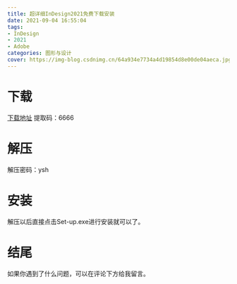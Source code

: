 ```yaml
---
title: 超详细InDesign2021免费下载安装
date: 2021-09-04 16:55:04
tags:
- InDesign
- 2021
- Adobe
categories: 图形与设计
cover: https://img-blog.csdnimg.cn/64a934e7734a4d19854d8e00de04aeca.jpg
---
```


# 下载
[下载地址](https://pan.baidu.com/s/13idzPfwEbkH8YJmp1Huz7w)
提取码：6666

# 解压
解压密码：ysh

# 安装
解压以后直接点击Set-up.exe进行安装就可以了。

# 结尾
如果你遇到了什么问题，可以在评论下方给我留言。







